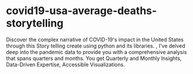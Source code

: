 # covid19-usa-average-deaths-storytelling
Discover the complex narrative of COVID-19's impact in the United States through this Story telling create using python and its libraries. , I've delved deep into the pandemic data to provide you with a comprehensive analysis that spans quarters and months. You get Quarterly and Monthly Insights, Data-Driven Expertise, Accessible Visualizations.
